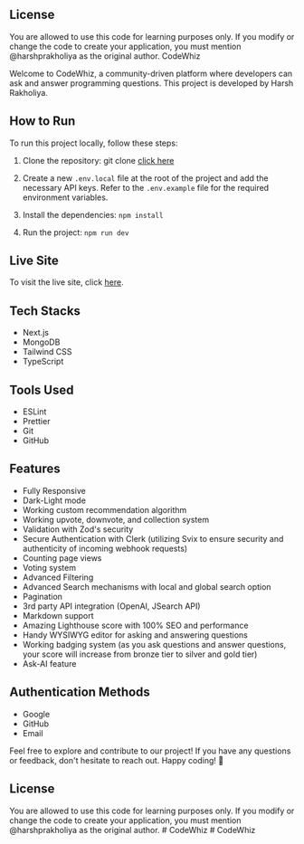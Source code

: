 ## License

You are allowed to use this code for learning purposes only. If you modify or change the code to create your application, you must mention @harshprakholiya as the original author.
 CodeWhiz

Welcome to CodeWhiz, a community-driven platform where developers can ask and answer programming questions. This project is developed by Harsh Rakholiya.

## How to Run

To run this project locally, follow these steps:

1. Clone the repository:
git clone [click here](https://github.com/harshprakholiya/CodeWhiz.git)

2. Create a new `.env.local` file at the root of the project and add the necessary API keys. Refer to the `.env.example` file for the required environment variables.

3. Install the dependencies:
```npm install```

4. Run the project:
```npm run dev ```


## Live Site

To visit the live site, click [here](https://CodeWhiz.vercel.app/).

## Tech Stacks

- Next.js
- MongoDB
- Tailwind CSS
- TypeScript

## Tools Used

- ESLint
- Prettier
- Git
- GitHub

## Features

- Fully Responsive
- Dark-Light mode
- Working custom recommendation algorithm
- Working upvote, downvote, and collection system
- Validation with Zod's security
- Secure Authentication with Clerk (utilizing Svix to ensure security and authenticity of incoming webhook requests)
- Counting page views
- Voting system
- Advanced Filtering
- Advanced Search mechanisms with local and global search option
- Pagination
- 3rd party API integration (OpenAI, JSearch API)
- Markdown support
- Amazing Lighthouse score with 100% SEO and performance
- Handy WYSIWYG editor for asking and answering questions
- Working badging system (as you ask questions and answer questions, your score will increase from bronze tier to silver and gold tier)
- Ask-AI feature

## Authentication Methods

- Google
- GitHub
- Email

Feel free to explore and contribute to our project! If you have any questions or feedback, don't hesitate to reach out. Happy coding! 🚀



## License

You are allowed to use this code for learning purposes only. If you modify or change the code to create your application, you must mention @harshprakholiya as the original author.
#   C o d e W h i z  
 #   C o d e W h i z  
 
